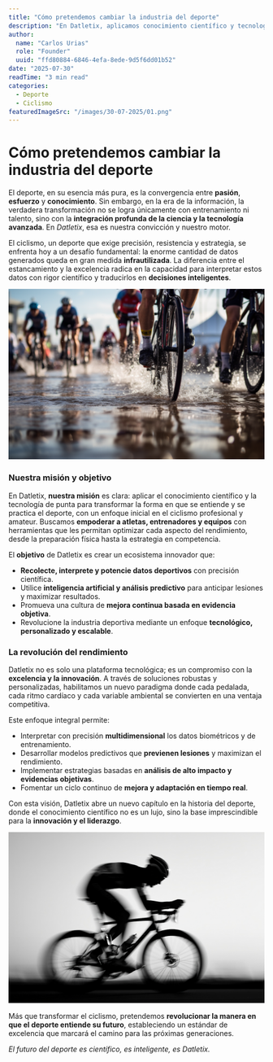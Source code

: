 ```yaml
---
title: "Cómo pretendemos cambiar la industria del deporte"
description: "En Datletix, aplicamos conocimiento científico y tecnología avanzada para transformar el ciclismo y redefinir el rendimiento deportivo."
author:
  name: "Carlos Urias"
  role: "Founder"
  uuid: "ffd80884-6846-4efa-8ede-9d5f6dd01b52"
date: "2025-07-30"
readTime: "3 min read"
categories:
  - Deporte
  - Ciclismo
featuredImageSrc: "/images/30-07-2025/01.png"
---
```


# Cómo pretendemos cambiar la industria del deporte

El deporte, en su esencia más pura, es la convergencia entre **pasión**, **esfuerzo** y **conocimiento**. Sin embargo, en la era de la información, la verdadera transformación no se logra únicamente con entrenamiento ni talento, sino con la **integración profunda de la ciencia y la tecnología avanzada**. En _Datletix_, esa es nuestra convicción y nuestro motor.

El ciclismo, un deporte que exige precisión, resistencia y estrategia, se enfrenta hoy a un desafío fundamental: la enorme cantidad de datos generados queda en gran medida **infrautilizada**. La diferencia entre el estancamiento y la excelencia radica en la capacidad para interpretar estos datos con rigor científico y traducirlos en **decisiones inteligentes**.

![](../images/30-07-2025/02.png)

### Nuestra misión y objetivo

En Datletix, **nuestra misión** es clara: aplicar el conocimiento científico y la tecnología de punta para transformar la forma en que se entiende y se practica el deporte, con un enfoque inicial en el ciclismo profesional y amateur. Buscamos **empoderar a atletas, entrenadores y equipos** con herramientas que les permitan optimizar cada aspecto del rendimiento, desde la preparación física hasta la estrategia en competencia.

El **objetivo** de Datletix es crear un ecosistema innovador que:

- **Recolecte, interprete y potencie datos deportivos** con precisión científica.
- Utilice **inteligencia artificial y análisis predictivo** para anticipar lesiones y maximizar resultados.
- Promueva una cultura de **mejora continua basada en evidencia objetiva**.
- Revolucione la industria deportiva mediante un enfoque **tecnológico, personalizado y escalable**.

### La revolución del rendimiento

Datletix no es solo una plataforma tecnológica; es un compromiso con la **excelencia y la innovación**. A través de soluciones robustas y personalizadas, habilitamos un nuevo paradigma donde cada pedalada, cada ritmo cardíaco y cada variable ambiental se convierten en una ventaja competitiva.

Este enfoque integral permite:

- Interpretar con precisión **multidimensional** los datos biométricos y de entrenamiento.
- Desarrollar modelos predictivos que **previenen lesiones** y maximizan el rendimiento.
- Implementar estrategias basadas en **análisis de alto impacto y evidencias objetivas**.
- Fomentar un ciclo continuo de **mejora y adaptación en tiempo real**.

Con esta visión, Datletix abre un nuevo capítulo en la historia del deporte, donde el conocimiento científico no es un lujo, sino la base imprescindible para la **innovación y el liderazgo**.

![](../images/30-07-2025/03.png)

Más que transformar el ciclismo, pretendemos **revolucionar la manera en que el deporte entiende su futuro**, estableciendo un estándar de excelencia que marcará el camino para las próximas generaciones.

_El futuro del deporte es científico, es inteligente, es Datletix._
